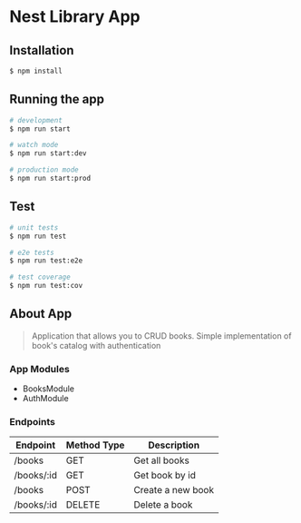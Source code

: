 # Nest Library App

## Installation

```bash
$ npm install
```

## Running the app

```bash
# development
$ npm run start

# watch mode
$ npm run start:dev

# production mode
$ npm run start:prod
```

## Test

```bash
# unit tests
$ npm run test

# e2e tests
$ npm run test:e2e

# test coverage
$ npm run test:cov
```

## About App

> Application that allows you to CRUD books. Simple implementation of book's catalog with authentication

### App Modules

- BooksModule
- AuthModule

### Endpoints

| Endpoint   | Method Type | Description       |
| ---------- | ----------- | ----------------- |
| /books     | GET         | Get all books     |
| /books/:id | GET         | Get book by id    |
| /books     | POST        | Create a new book |
| /books/:id | DELETE      | Delete a book     |
